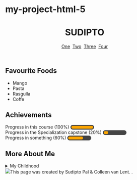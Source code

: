 # my-project-html-5
<!DOCTYPE html>
<html lang="en">
<head>
  <meta charset="utf-8">
  <title>Introduction to HTML5</title>
  <meta name="description" content="Introduction to HTML5">
  <meta name="author" content="sudipto">
  <style>
	progress { width: 15%; padding: 3px; border: 0 none; background: #444; border-radius: 14px; }
	progress::-moz-progress-bar { border-radius: 12px; background: orange; }
	/* webkit */
	@media screen and (-webkit-min-device-pixel-ratio:0) { progress { height: 15px; } }
	progress::-webkit-progress-bar { background: transparent; }  
	progress::-webkit-progress-value { border-radius: 12px; background: orange; } 
  </style>
</head>

<body>
	<header>
		<h1>SUDIPTO</h1>
		<nav>
			<a href="https://www.google.com">One</a>&nbsp;
			<a href="https://www.google.com">Two</a>&nbsp;
			<a href="https://www.google.com">Three</a>&nbsp;
			<a href="https://www.google.com">Four</a>
		</nav>
	</header>
	<section id="favFoods">
		<h2>Favourite Foods</h2>
		<ul>
			<li>Mango</li>
			<li>Pasta</li>
			<li>Rasgulla</li>
			<li>Coffe</li>
		</ul>
	</section>
	<section id="achievements">
		<h2>Achievements</h2>
		<label>Progress in this course (100%) </label>
		<progress value="100" max="100"> 100% </progress><br>
		<label>Progress in the Specialization capstone (20%) </label>
		<progress value="20" max="100"> 20% </progress><br>
		<label>Progress in something (60%) </label>
		<progress value="67" max="100"> 100% </progress><br>
	</section>
	<section id="about">
		<h2>More About Me</h2>
		<details>
			<summary>My Childhood</summary>
		  	<p>Project done for University of Michigan's HTML5 course.</p>
		</details>
	</section>
	<footer>
		<img src="http://www.intro-webdesign.com/images/newlogo.png"></img>This page was created by Sudipto Pal & Colleen van Lent. </a>.
	</footer>
</body>
</html>
